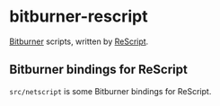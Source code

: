 # bitburner-rescript

[Bitburner](https://github.com/bitburner-official/bitburner-src) scripts, written by [ReScript](https://rescript-lang.org/).

## Bitburner bindings for ReScript

`src/netscript` is some Bitburner bindings for ReScript.

